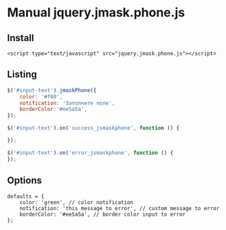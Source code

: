 # Manual jquery.jmask.phone.js

## Install
```
<script type="text/javascript" src="jquery.jmask.phone.js"></script>
```

## Listing
```js
$('#input-text').jmaskPhone({
    color: '#f00', 
    notification: 'Заполните поле',
    borderColor:'#ee5a5a', 
});

$('#input-text').on('success_jsmaskphone', function () {

});

$('#input-text').on('error_jsmaskphone', function () {
});
```
## Options
```
defaults = {
    color: 'green', // color notification
    notification: 'this message to error', // custom message to error
    borderColor: '#ee5a5a', // border color input to error
};
```

